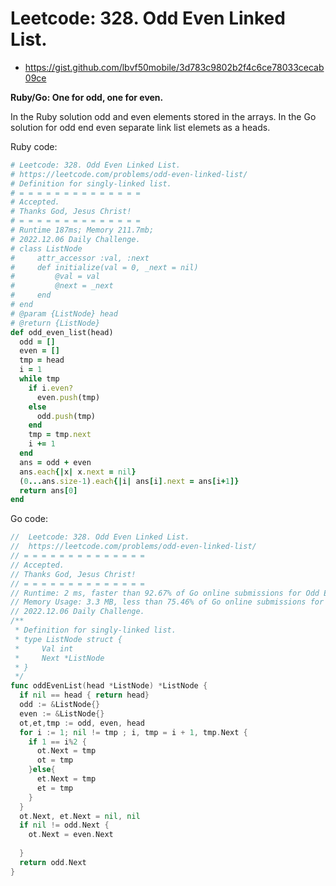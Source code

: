 # Leetcode: 328. Odd Even Linked List.

- https://gist.github.com/lbvf50mobile/3d783c9802b2f4c6ce78033cecab09ce

**Ruby/Go: One for odd, one for even.**

In the Ruby solution odd and even elements stored in the arrays. In the Go solution for odd end even separate link list elemets as a heads.


Ruby code:
```Ruby
# Leetcode: 328. Odd Even Linked List.
# https://leetcode.com/problems/odd-even-linked-list/
# Definition for singly-linked list.
# = = = = = = = = = = = = = =
# Accepted.
# Thanks God, Jesus Christ!
# = = = = = = = = = = = = = =
# Runtime 187ms; Memory 211.7mb;
# 2022.12.06 Daily Challenge.
# class ListNode
#     attr_accessor :val, :next
#     def initialize(val = 0, _next = nil)
#         @val = val
#         @next = _next
#     end
# end
# @param {ListNode} head
# @return {ListNode}
def odd_even_list(head)
  odd = []
  even = []
  tmp = head
  i = 1
  while tmp 
    if i.even?
      even.push(tmp)
    else
      odd.push(tmp)
    end
    tmp = tmp.next
    i += 1
  end
  ans = odd + even
  ans.each{|x| x.next = nil}
  (0...ans.size-1).each{|i| ans[i].next = ans[i+1]} 
  return ans[0]
end
```
Go code:
```Go
//  Leetcode: 328. Odd Even Linked List.
//  https://leetcode.com/problems/odd-even-linked-list/
// = = = = = = = = = = = = = =
// Accepted.
// Thanks God, Jesus Christ!
// = = = = = = = = = = = = = =
// Runtime: 2 ms, faster than 92.67% of Go online submissions for Odd Even Linked List.
// Memory Usage: 3.3 MB, less than 75.46% of Go online submissions for Odd Even Linked List.
// 2022.12.06 Daily Challenge.
/**
 * Definition for singly-linked list.
 * type ListNode struct {
 *     Val int
 *     Next *ListNode
 * }
 */
func oddEvenList(head *ListNode) *ListNode {
  if nil == head { return head}
  odd := &ListNode{}
  even := &ListNode{}
  ot,et,tmp := odd, even, head
  for i := 1; nil != tmp ; i, tmp = i + 1, tmp.Next {
    if 1 == i%2 {
      ot.Next = tmp
      ot = tmp
    }else{
      et.Next = tmp
      et = tmp
    }
  }
  ot.Next, et.Next = nil, nil
  if nil != odd.Next {
    ot.Next = even.Next
  
  }
  return odd.Next
}

```

